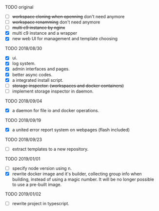 TODO original
- [ ] ~~workspace cloning when openning~~ don't need anymore
- [ ] ~~workspace renamming~~ don't need anymore
- [ ] ~~multi c9 instance by nginx~~
- [x] multi c9 instance and a wrapper
- [x] new web UI for management and template choosing

TODO 2018/08/30
- [x] ui.
- [x] log system.
- [x] admin interfaces and pages.
- [x] better async codes.
- [x] a integrated install script.
- [ ] ~~storage inspector. (workspaces and docker containers)~~
- [ ] implement storage inspector in daemon.

TODO 2018/09/04
- [x] a daemon for file io and docker operations.

TODO 2018/09/19
- [x] a united error report system on webpages (flash included)

TODO 2018/09/23
- [ ] extract templates to a new repository.

TODO 2019/01/01
- [ ] specify node version using n.
- [x] rewrite docker image and it's builder, collecting group info when building, instead of using a magic number. It will be no longer possible to use a pre-built image.

TODO 2019/01/02
- [ ] rewrite project in typescript.

